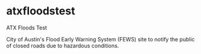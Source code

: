 atxfloodstest
=============

ATX Floods Test 

City of Austin's Flood Early Warning System (FEWS) site to notify the public of closed roads due to hazardous conditions.
